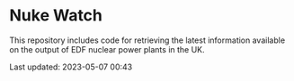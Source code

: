 # Nuke Watch

This repository includes code for retrieving the latest information available on the output of EDF nuclear power plants in the UK.

Last updated: 2023-05-07 00:43